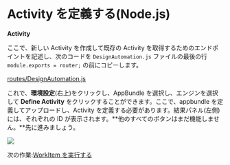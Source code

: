# Activity を定義する(Node.js)

**Activity**

ここで、新しい Activity を作成して既存の Activity を取得するためのエンドポイントを記述し、次のコードを `DesignAutomation.js` ファイルの最後の行 `module.exports = router;` の前にコピーします。

[routes/DesignAutomation.js](_snippets/modifymodels/node/routes/DesignAutomation.3.js ':include :type=code javascript')

これで、**環境設定**(右上)をクリックし、AppBundle を選択し、エンジンを選択して **Define Activity** をクリックすることができます。ここで、appbundle を定義してアップロードし、Activity を定義する必要があります。結果パネル(左側)には、それぞれの ID が表示されます。**他のすべてのボタンはまだ機能しません。**先に進みましょう。

![](_media/designautomation/define_activity.gif)

次の作業:[WorkItem を実行する](/ja-JP/designautomation/workitem/README.md)